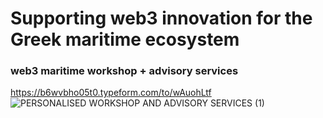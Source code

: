 # Supporting web3 innovation for the Greek maritime ecosystem
### web3 maritime workshop + advisory services
https://b6wvbho05t0.typeform.com/to/wAuohLtf
![PERSONALISED WORKSHOP AND ADVISORY SERVICES (1)](https://user-images.githubusercontent.com/80890815/174136331-1e526214-85a9-4c39-9637-528bc089107c.png)




